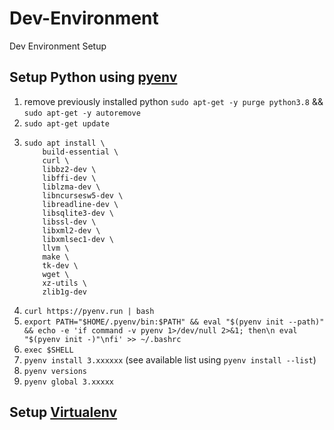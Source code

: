 # Dev-Environment
Dev Environment Setup

## Setup Python using [pyenv](https://github.com/pyenv/pyenv)
1. remove previously installed python `sudo apt-get -y purge python3.8` && `sudo apt-get -y autoremove`
2. `sudo apt-get update`
3. 
    ```
    sudo apt install \
        build-essential \
        curl \
        libbz2-dev \
        libffi-dev \
        liblzma-dev \
        libncursesw5-dev \
        libreadline-dev \
        libsqlite3-dev \
        libssl-dev \
        libxml2-dev \
        libxmlsec1-dev \
        llvm \
        make \
        tk-dev \
        wget \
        xz-utils \
        zlib1g-dev
    ```
5. `curl https://pyenv.run | bash`
6. `export PATH="$HOME/.pyenv/bin:$PATH" && eval "$(pyenv init --path)" && echo -e 'if command -v pyenv 1>/dev/null 2>&1; then\n eval "$(pyenv init -)"\nfi' >> ~/.bashrc`
7. `exec $SHELL`
8. `pyenv install 3.xxxxxx` (see available list using `pyenv install --list`)
9. `pyenv versions`
10. `pyenv global 3.xxxxx`
## Setup [Virtualenv](https://pypi.org/project/virtualenv/)
